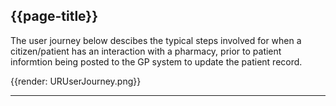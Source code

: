 ## {{page-title}}
The user journey below descibes the typical steps involved for when a citizen/patient has an interaction with a pharmacy, prior to patient informtion being posted to the GP system to update the patient record.

{{render: URUserJourney.png}}

----